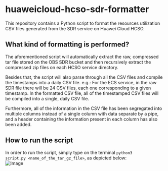 # huaweicloud-hcso-sdr-formatter
This repository contains a Python script to format the resources utilization CSV files generated from the SDR service on Huawei Cloud HCSO.

## What kind of formatting is performed?
The aforementioned script will automatically extract the raw, compressed tar file stored on the OBS SDR bucket and then recursively extract the compressed zip files on each HCSO service directory. 

Besides that, the script will also parse through all the CSV files and compile the timestamps into a daily CSV file. e.g.: For the ECS service, in the raw SDR file there will be 24 CSV files, each one corresponding to a given timestamp. In the formatted CSV file, all of the timestamped CSV files will be compiled into a single, daily CSV file. 

Furthermore, all of the information in the CSV file has been segregated into multiple columns instead of a single column with data separate by a pipe, and a header containing the information present in each column has also been added.

## How to run the script
In order to run the script, simply type on the terminal <code>python3 script.py <name_of_the_tar_gz_file></code>, as depicted below:
<br>
<img src="https://github.com/user-attachments/assets/61a6740b-8b15-48d2-a46d-e8f3ae0b0e1a" alt='Image'>
